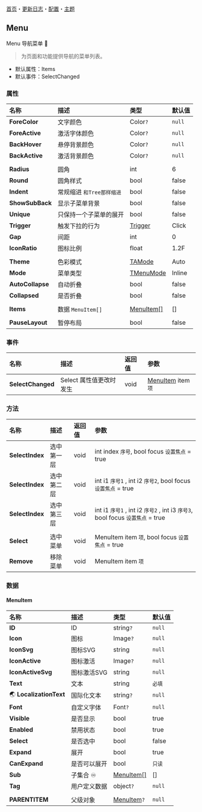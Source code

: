 [首页](../Home.md)・[更新日志](../UpdateLog.md)・[配置](../Config.md)・[主题](../Theme.md)

## Menu

Menu 导航菜单 👚

> 为页面和功能提供导航的菜单列表。

- 默认属性：Items
- 默认事件：SelectChanged

### 属性

名称 | 描述 | 类型 | 默认值 |
:--|:--|:--|:--|
**ForeColor** | 文字颜色 | Color`?` | `null` |
**ForeActive** | 激活字体颜色 | Color`?` | `null` |
**BackHover** | 悬停背景颜色 | Color`?` | `null` |
**BackActive** | 激活背景颜色 | Color`?` | `null` |
||||
**Radius** | 圆角 | int | 6 |
**Round** | 圆角样式 | bool | false |
**Indent** | 常规缩进 `和Tree那样缩进` | bool | false |
**ShowSubBack** | 显示子菜单背景 | bool | false |
**Unique** | 只保持一个子菜单的展开 | bool | false |
**Trigger** | 触发下拉的行为 | [Trigger](Enum.md#trigger) | Click |
**Gap** | 间距 | int | 0 |
**IconRatio** | 图标比例 | float | 1.2F |
||||
**Theme** | 色彩模式 | [TAMode](Enum.md#tamode) | Auto |
**Mode** | 菜单类型 | [TMenuMode](Enum.md#tmenumode) | Inline |
**AutoCollapse** | 自动折叠 | bool | false |
**Collapsed** | 是否折叠 | bool | false |
||||
**Items** | 数据 `MenuItem[]` | [MenuItem[]](#menuitem) | [] |
||||
**PauseLayout** | 暂停布局 | bool | false |

### 事件

名称 | 描述 | 返回值 | 参数 |
:--|:--|:--|:--|
**SelectChanged** | Select 属性值更改时发生 | void | [MenuItem](#menuitem) item `项` |

### 方法

名称 | 描述 | 返回值 | 参数 |
:--|:--|:--|:--|
**SelectIndex** | 选中第一层 | void | int index `序号`, bool focus `设置焦点` = true |
**SelectIndex** | 选中第二层 | void | int i1 `序号1` , int i2 `序号2`, bool focus `设置焦点` = true |
**SelectIndex** | 选中第三层 | void | int i1 `序号1` , int i2 `序号2`  , int i3 `序号3`, bool focus `设置焦点` = true |
||||
**Select** | 选中菜单 | void | MenuItem item `项`, bool focus `设置焦点` = true |
**Remove** | 移除菜单 | void | MenuItem item `项` |


### 数据

#### MenuItem

名称 | 描述 | 类型 | 默认值 |
:--|:--|:--|:--|
**ID** | ID | string`?` | `null` |
**Icon** | 图标 | Image`?` | `null` |
**IconSvg** | 图标SVG | string | `null` |
**IconActive** | 图标激活 | Image`?` | `null` |
**IconActiveSvg** | 图标激活SVG | string | `null` |
**Text** | 文本 | string | `必填` |
🌏 **LocalizationText** | 国际化文本 | string`?` | `null` |
**Font** | 自定义字体 | Font`?` | `null` |
**Visible** | 是否显示 | bool | true |
**Enabled** | 禁用状态 | bool | true |
**Select** | 是否选中 | bool | false |
**Expand** | 展开 | bool | true |
**CanExpand** | 是否可以展开 | bool | `只读` |
**Sub** | 子集合 ♾️ | [MenuItem[]](#menuitem) | [] |
**Tag** | 用户定义数据 | object`?` | `null` |
||||
**PARENTITEM** | 父级对象 | [MenuItem](#menuitem)`?` | `null` |
